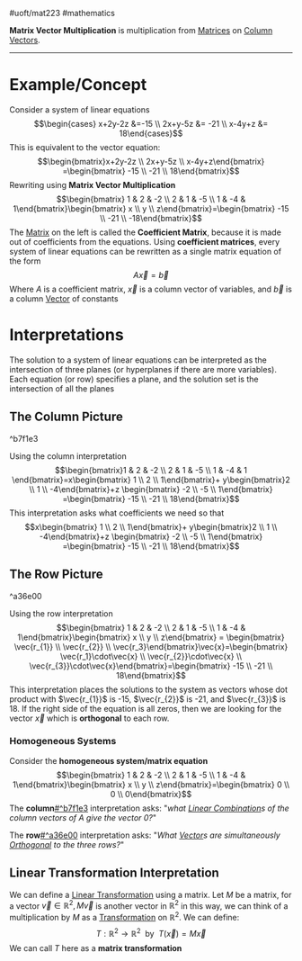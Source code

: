 #uoft/mat223 #mathematics 

**Matrix Vector Multiplication** is multiplication from [Matrices](../MAT224%20Notes/Matrix.md) on [Column Vectors](Column%20Vectors.md). 

---
# Example/Concept
Consider a system of linear equations$$\begin{cases} x+2y-2z &=-15  \\
 2x+y-5z &= -21 \\
 x-4y+z &= 18\end{cases}$$This is equivalent to the vector equation: $$\begin{bmatrix}x+2y-2z  \\ 2x+y-5z \\ x-4y+z\end{bmatrix} =\begin{bmatrix} -15 \\ -21 \\ 18\end{bmatrix}$$Rewriting using **Matrix Vector Multiplication**$$\begin{bmatrix} 1  & 2 & -2 \\ 2 & 1 & -5 \\ 1 & -4 & 1\end{bmatrix}\begin{bmatrix} x \\ y \\ z\end{bmatrix}=\begin{bmatrix} -15 \\ -21 \\ -18\end{bmatrix}$$
 The [Matrix](../MAT224%20Notes/Matrix.md) on the left is called the **Coefficient Matrix**, because it is made out of coefficients from the equations. Using **coefficient matrices**, every system of linear equations can be rewritten as a single matrix equation of the form $$A\vec{x}=\vec{b}$$Where $A$ is a coefficient matrix, $\vec{x}$ is a column vector of variables, and $\vec{b}$ is a column [Vector](Vector.md) of constants

# Interpretations
The solution to a system of linear equations can be interpreted as the intersection of three planes (or hyperplanes if there are more variables). Each equation (or row) specifies a plane, and the solution set is the intersection of all the planes

## **The Column Picture**

^b7f1e3

Using the column interpretation $$\begin{bmatrix}1  & 2 & -2 \\ 2 & 1 & -5 \\ 1 & -4 & 1 \end{bmatrix}=x\begin{bmatrix} 1 \\ 2 \\ 1\end{bmatrix}+ y\begin{bmatrix}2 \\ 1 \\ -4\end{bmatrix}+z \begin{bmatrix} -2 \\ -5 \\ 1\end{bmatrix} =\begin{bmatrix} -15 \\ -21 \\ 18\end{bmatrix}$$This interpretation asks what coefficients we need so that$$x\begin{bmatrix} 1 \\ 2 \\ 1\end{bmatrix}+ y\begin{bmatrix}2 \\ 1 \\ -4\end{bmatrix}+z \begin{bmatrix} -2 \\ -5 \\ 1\end{bmatrix} =\begin{bmatrix} -15 \\ -21 \\ 18\end{bmatrix}$$
## **The Row Picture**

^a36e00

Using the row interpretation$$\begin{bmatrix} 1 & 2 & -2 \\ 2 & 1 & -5 \\ 1 & -4 & 1\end{bmatrix}\begin{bmatrix} x \\ y \\ z\end{bmatrix} = \begin{bmatrix} \vec{r_{1}} \\ \vec{r_{2}} \\ \vec{r_3}\end{bmatrix}\vec{x}=\begin{bmatrix} \vec{r_1}\cdot\vec{x} \\ \vec{r_{2}}\cdot\vec{x}  \\ \vec{r_{3}}\cdot\vec{x}\end{bmatrix}=\begin{bmatrix} -15 \\ -21 \\ 18\end{bmatrix}$$This interpretation places the solutions to the system as vectors whose dot product with $\vec{r_{1}}$ is -15, $\vec{r_{2}}$ is -21, and $\vec{r_{3}}$ is 18. If the right side of the equation is all zeros, then we are looking for the vector $\vec{x}$ which is **orthogonal** to each row.

### Homogeneous Systems
Consider the **homogeneous system/matrix equation**$$\begin{bmatrix} 1  & 2 & -2 \\ 2 & 1 & -5 \\ 1 & -4 & 1\end{bmatrix}\begin{bmatrix} x \\ y \\ z\end{bmatrix}=\begin{bmatrix} 0 \\ 0 \\ 0\end{bmatrix}$$
The **column**[#^b7f1e3](#^b7f1e3) interpretation asks:
"*what [Linear Combination](Linear%20Combination.md)s of the column vectors of A give the vector 0?*"

The **row**[#^a36e00](#^a36e00) interpretation asks:
"*What [Vector](Vector.md)s are simultaneously [Orthogonal](Orthogonal.md) to the three rows?*"

## Linear Transformation Interpretation
We can define a [Linear Transformation](Linear%20Transformation.md) using a matrix. 
Let $M$ be a matrix, for a vector $\vec{v}\in \mathbb{R}^{2}, M\vec{v}$ is another vector in $\mathbb{R}^2$ in this way, we can think of a multiplication by $M$ as a [Transformation](Transformation.md) on $\mathbb{R}^{2}$. We can define: $$T:\mathbb{R}^{2}\rightarrow \mathbb{R}^{2} \ \text{ by } \ T(\vec{x})=M\vec{x}$$
We can call $T$ here as a **matrix transformation**